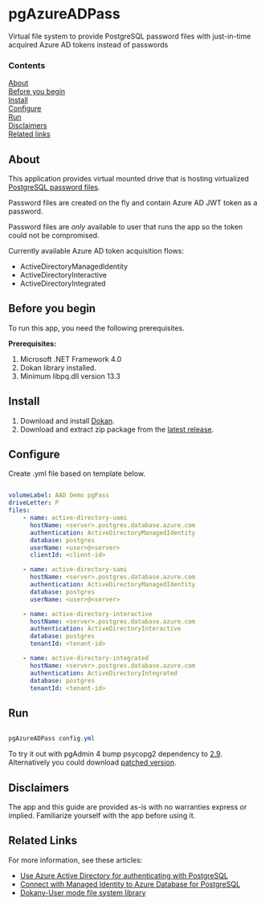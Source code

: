 # pgAzureADPass
Virtual file system to provide PostgreSQL password files with just-in-time acquired Azure AD tokens instead of passwords

### Contents

[About](#about)<br/>
[Before you begin](#before-you-begin)<br/>
[Install](#install)<br/>
[Configure](#configure)<br/>
[Run](#run)<br/>
[Disclaimers](#disclaimers)<br/>
[Related links](#related-links)<br/>

<a name=about-this-sample></a>

## About

This application provides virtual mounted drive that is hosting virtualized [PostgreSQL password files](https://www.postgresql.org/docs/9.3/libpq-pgpass.html). 

Password files are created on the fly and contain Azure AD JWT token as a password.

Password files are _only_ available to user that runs the app so the token could not be compromised.

Currently available Azure AD token acquisition flows:
- ActiveDirectoryManagedIdentity
- ActiveDirectoryInteractive
- ActiveDirectoryIntegrated

<a name=before-you-begin></a>

## Before you begin

To run this app, you need the following prerequisites.

**Prerequisites:**

1. Microsoft .NET Framework 4.0
2. Dokan library installed.
3. Minimum libpq.dll version 13.3

<a name=install></a>

## Install

1. Download and install [Dokan](https://github.com/dokan-dev/dokany/wiki/Installation).
2. Download and extract zip package from the [latest release](https://github.com/srdan-bozovic-msft/pgAzureADPass/releases/).

<a name=configure></a>

## Configure

Create .yml file based on template below.

```yaml

volumeLabel: AAD Demo pgPass
driveLetter: P
files: 
    - name: active-directory-uami
      hostName: <server>.postgres.database.azure.com
      authentication: ActiveDirectoryManagedIdentity
      database: postgres
      userName: <user>@<server>
      clientId: <client-id>

    - name: active-directory-sami
      hostName: <server>.postgres.database.azure.com
      authentication: ActiveDirectoryManagedIdentity
      database: postgres
      userName: <user>@<server>

    - name: active-directory-interactive 
      hostName: <server>.postgres.database.azure.com
      authentication: ActiveDirectoryInteractive
      database: postgres
      tenantId: <tenant-id>

    - name: active-directory-integrated
      hostName: <server>.postgres.database.azure.com
      authentication: ActiveDirectoryIntegrated
      database: postgres
      tenantId: <tenant-id>

```
<a name=run></a>

## Run

```powershell

pgAzureADPass config.yml

```

To try it out with pgAdmin 4 bump psycopg2 dependency to [2.9](https://pypi.org/project/psycopg2/). Alternatively you could download [patched version](https://pgdowloads.blob.core.windows.net/share/pgAdmin%204-py39.zip).

<a name=disclaimers></a>

## Disclaimers
The app and this guide are provided as-is with no warranties express or implied. Familiarize yourself with the app before using it.

<a name=related-links></a>

## Related Links
<!-- Links to more articles. Remember to delete "en-us" from the link path. -->

For more information, see these articles:

- [Use Azure Active Directory for authenticating with PostgreSQL](https://docs.microsoft.com/en-us/azure/sql-database/sql-database-managed-instance-index)
- [Connect with Managed Identity to Azure Database for PostgreSQL](https://docs.microsoft.com/en-us/azure/postgresql/howto-connect-with-managed-identity)
- [Dokany-User mode file system library](https://github.com/dokan-dev/dokany/)

